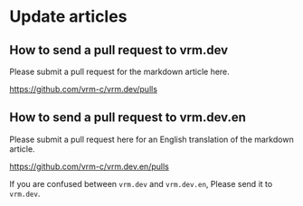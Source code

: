 # Update articles

## How to send a pull request to vrm.dev

Please submit a pull request for the markdown article here.

https://github.com/vrm-c/vrm.dev/pulls

## How to send a pull request to vrm.dev.en

Please submit a pull request here for an English translation of the markdown article.

https://github.com/vrm-c/vrm.dev.en/pulls

If you are confused between `vrm.dev` and `vrm.dev.en`,
Please send it to `vrm.dev`.

